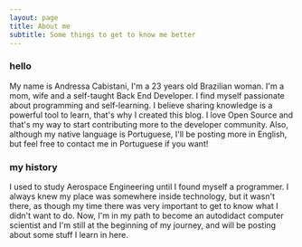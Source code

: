 ```yaml
---
layout: page
title: About me
subtitle: Some things to get to know me better
---
```


### hello  
My name is Andressa Cabistani, I'm a 23 years old Brazilian woman. I'm
a mom, wife and a self-taught Back End Developer. I find myself passionate
about programming and self-learning. I believe sharing knowledge is a powerful tool
to learn, that's why I created this blog. I love Open Source and that's my
way to start contributing more to the developer community. Also, although my
native language is Portuguese, I'll be posting more in English, but feel free to contact me in Portuguese if you want!  


### my history

I used to study Aerospace Engineering until I found myself a programmer. I always knew
my place was somewhere inside technology, but it wasn't there, as though my
time there was very important to get to know what I didn't want to do. Now, I'm in
my path to become an autodidact computer scientist and I'm still
at the beginning of my journey, and will be posting about some stuff I learn in here.
